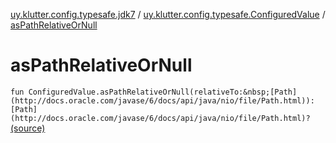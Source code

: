 [uy.klutter.config.typesafe.jdk7](../index.md) / [uy.klutter.config.typesafe.ConfiguredValue](index.md) / [asPathRelativeOrNull](.)


# asPathRelativeOrNull
`fun ConfiguredValue.asPathRelativeOrNull(relativeTo:&nbsp;[Path](http://docs.oracle.com/javase/6/docs/api/java/nio/file/Path.html)): [Path](http://docs.oracle.com/javase/6/docs/api/java/nio/file/Path.html)?` [(source)](https://github.com/kohesive/klutter/blob/master/config-typesafe-jdk7/src/main/kotlin/uy/klutter/config/typesafe/jdk7/TypesafeConfig_Jdk7_Ext.kt#L11)


